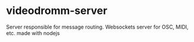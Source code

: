 # videodromm-server
Server responsible for message routing. Websockets server for OSC, MIDI, etc. made with nodejs
